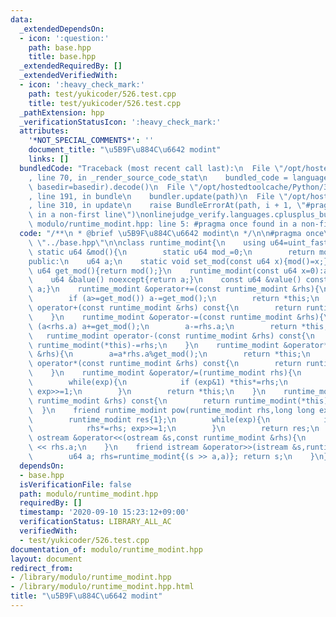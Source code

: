 ```yaml
---
data:
  _extendedDependsOn:
  - icon: ':question:'
    path: base.hpp
    title: base.hpp
  _extendedRequiredBy: []
  _extendedVerifiedWith:
  - icon: ':heavy_check_mark:'
    path: test/yukicoder/526.test.cpp
    title: test/yukicoder/526.test.cpp
  _pathExtension: hpp
  _verificationStatusIcon: ':heavy_check_mark:'
  attributes:
    '*NOT_SPECIAL_COMMENTS*': ''
    document_title: "\u5B9F\u884C\u6642 modint"
    links: []
  bundledCode: "Traceback (most recent call last):\n  File \"/opt/hostedtoolcache/Python/3.8.5/x64/lib/python3.8/site-packages/onlinejudge_verify/documentation/build.py\"\
    , line 70, in _render_source_code_stat\n    bundled_code = language.bundle(stat.path,\
    \ basedir=basedir).decode()\n  File \"/opt/hostedtoolcache/Python/3.8.5/x64/lib/python3.8/site-packages/onlinejudge_verify/languages/cplusplus.py\"\
    , line 191, in bundle\n    bundler.update(path)\n  File \"/opt/hostedtoolcache/Python/3.8.5/x64/lib/python3.8/site-packages/onlinejudge_verify/languages/cplusplus_bundle.py\"\
    , line 310, in update\n    raise BundleErrorAt(path, i + 1, \"#pragma once found\
    \ in a non-first line\")\nonlinejudge_verify.languages.cplusplus_bundle.BundleErrorAt:\
    \ modulo/runtime_modint.hpp: line 5: #pragma once found in a non-first line\n"
  code: "/**\n * @brief \u5B9F\u884C\u6642 modint\n */\n\n#pragma once\n\n#include\
    \ \"../base.hpp\"\n\nclass runtime_modint{\n    using u64=uint_fast64_t;\n   \
    \ static u64 &mod(){\n        static u64 mod_=0;\n        return mod_;\n    }\n\
    public:\n    u64 a;\n    static void set_mod(const u64 x){mod()=x;}\n    static\
    \ u64 get_mod(){return mod();}\n    runtime_modint(const u64 x=0):a(x%get_mod()){}\n\
    \    u64 &balue() noexcept{return a;}\n    const u64 &value() const noexcept{return\
    \ a;}\n    runtime_modint &operator+=(const runtime_modint &rhs){\n        a+=rhs.a;\n\
    \        if (a>=get_mod()) a-=get_mod();\n        return *this;\n    }\n    runtime_modint\
    \ operator+(const runtime_modint &rhs) const{\n        return runtime_modint(*this)+=rhs;\n\
    \    }\n    runtime_modint &operator-=(const runtime_modint &rhs){\n        if\
    \ (a<rhs.a) a+=get_mod();\n        a-=rhs.a;\n        return *this;\n    }\n \
    \   runtime_modint operator-(const runtime_modint &rhs) const{\n        return\
    \ runtime_modint(*this)-=rhs;\n    }\n    runtime_modint &operator*=(const runtime_modint\
    \ &rhs){\n        a=a*rhs.a%get_mod();\n        return *this;\n    }\n    runtime_modint\
    \ operator*(const runtime_modint &rhs) const{\n        return runtime_modint(*this)*=rhs;\n\
    \    }\n    runtime_modint &operator/=(runtime_modint rhs){\n        u64 exp=get_mod()-2;\n\
    \        while(exp){\n            if (exp&1) *this*=rhs;\n            rhs*=rhs;\
    \ exp>>=1;\n        }\n        return *this;\n    }\n    runtime_modint operator/(const\
    \ runtime_modint &rhs) const{\n        return runtime_modint(*this)/=rhs;\n  \
    \  }\n    friend runtime_modint pow(runtime_modint rhs,long long exp) noexcept{\n\
    \        runtime_modint res{1};\n        while(exp){\n            if (exp&1) res*=rhs;\n\
    \            rhs*=rhs; exp>>=1;\n        }\n        return res;\n    }\n    friend\
    \ ostream &operator<<(ostream &s,const runtime_modint &rhs){\n        return s\
    \ << rhs.a;\n    }\n    friend istream &operator>>(istream &s,runtime_modint &rhs){\n\
    \        u64 a; rhs=runtime_modint{(s >> a,a)}; return s;\n    }\n};"
  dependsOn:
  - base.hpp
  isVerificationFile: false
  path: modulo/runtime_modint.hpp
  requiredBy: []
  timestamp: '2020-09-10 15:23:12+09:00'
  verificationStatus: LIBRARY_ALL_AC
  verifiedWith:
  - test/yukicoder/526.test.cpp
documentation_of: modulo/runtime_modint.hpp
layout: document
redirect_from:
- /library/modulo/runtime_modint.hpp
- /library/modulo/runtime_modint.hpp.html
title: "\u5B9F\u884C\u6642 modint"
---
```


